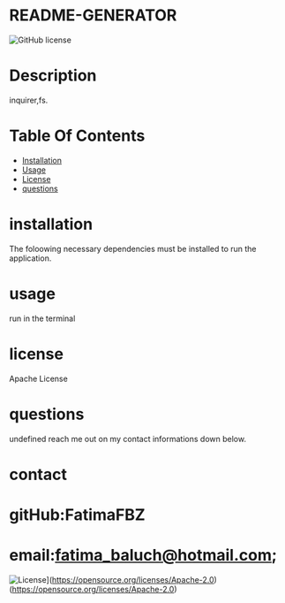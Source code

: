 
  # README-GENERATOR
  ![GitHub license](https://img.shields.io/badge/license-Apache-blue.svg)
 # Description
 inquirer,fs.
 # Table Of Contents
 * [Installation](#installation)
 * [Usage](#usage)
 * [License](#license)
 * [questions](#questions)
 # installation
 
 The foloowing necessary dependencies must be installed to run the application.
 # usage
 run in the terminal
 # license
 Apache License

 # questions
 undefined
 reach me out on my contact informations down below.
 

 # contact
 # gitHub:FatimaFBZ
 # email:fatima_baluch@hotmail.com;




  ![License](https://img.shields.io/badge/License-Apache_2.0-blue.svg)](https://opensource.org/licenses/Apache-2.0)
 (https://opensource.org/licenses/Apache-2.0)
 